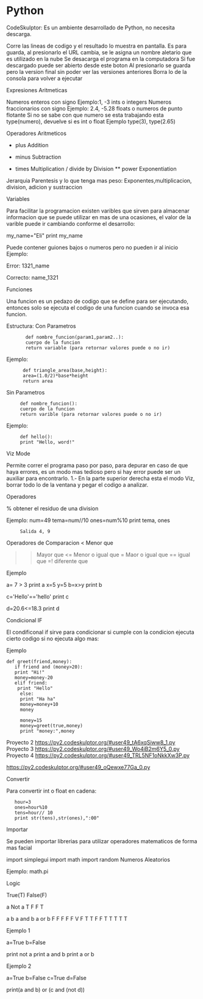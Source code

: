 # Python

CodeSkulptor: Es un ambiente desarrollado de Python, no necesita descarga.

Corre las lineas de codigo y el resultado lo muestra en pantalla.
Es para guarda, al presionarlo el URL cambia, se le asigna un nombre aletario que es utilizado en la nube
Se desacarga el programa en la computadora
Si fue descargado puede ser abierto desde este boton
Al presionarlo se guarda pero la version final sin poder ver las versiones anteriores
Borra lo de la consola para volver a ejecutar

Expresiones Aritmeticas

Numeros enteros con signo Ejemplo:1, -3 ints o integers
Numeros fraccionarios con signo Ejemplo: 2.4, -5.28 floats o numeros de punto flotante 
Si no se sabe con que numero se esta trabajando esta type(numero), devuelve si es int o float Ejemplo type(3), type(2.65)

Operadores Aritmeticos 
+   plus Addition
-   minus Subtraction
*   times Multiplication
/   divide by Division
**  power Exponentiation


Jerarquia 
Parentesis y lo que tenga mas peso: Exponentes,multiplicacion, division, adicion y sustraccion

Variables 

Para facilitar la programacion existen varibles que sirven para almacenar informacion que se puede utilizar en mas de una ocasiones, el valor de la varible 
puede ir cambiando conforme el desarrollo:

my_name="Eli"
print my_name

Puede contener guiones bajos o numeros pero no pueden ir al inicio Ejemplo:

Error:
1321_name

Correcto:
name_1321

Funciones 

Una funcion es un pedazo de codigo que se define para ser ejecutando, entonces solo se ejecuta el codigo de una funcion cuando se invoca esa funcion.

Estructura: Con Parametros 
     
           def nombre_funcion(param1,param2..):
           cuerpo de la funcion 
           return variable (para retornar valores puede o no ir)

Ejemplo: 
      
          def triangle_area(base,height):
          area=(1.0/2)*base*height
          return area

       
Sin Parametros 
    
         def nombre_funcion():
         cuerpo de la funcion
         return varible (para retornar valores puede o no ir)

Ejemplo:

         def hello():
         print "Hello, word!"
         

Viz Mode 

Permite correr el programa paso por paso, para depurar en caso de que haya errores, es un modo mas tedioso pero si hay error puede ser un auxiliar para encontrarlo.
1.- En la parte superior derecha esta el modo Viz, borrar todo lo de la ventana y pegar el codigo a analizar.
         
Operadores

% obtener el residuo de una division 

Ejemplo: num=49
         tema=num//10
         ones=num%10
         print tema, ones
         
         Salida 4, 9
        
Operadores de Comparacion 
< Menor que
>>Mayor que 
<= Menor o igual que
>= Maor o igual que 
== igual que 
=! diferente que

Ejemplo 

a= 7 > 3
print a
 x=5
 y=5
 b=x>y
 print b
 
 c='Hello'=='hello'
 print c
 
 d=20.6<=18.3
 print d
 
 Condicional IF 
 
 El condificonal if sirve para condicionar si cumple con la condicion ejecuta cierto codigo si no ejecuta algo mas:
 
 Ejemplo 
 
    def greet(friend,money):
       if friend and (money>20):
       print "Hi!"
       money=money-20
       elif friend:
        print "Hello"
         else:
         print "Ha ha"
         money=money+10
         money
         
         money=15
         money=greet(true,money)
         print "money:",money
         
Proyecto 2
https://py2.codeskulptor.org/#user49_tA6xqSiww8_1.py
Proyecto 3
https://py2.codeskulptor.org/#user49_Wo4iB2m6Y5_0.py
Proyecto 4
https://py2.codeskulptor.org/#user49_TRL5NF1oNkkXw3P.py

https://py2.codeskulptor.org/#user49_oQewxe77Ga_0.py

 



Convertir 

Para convertir int o float en cadena:
       
       hour=3
       ones=hour%10
       tens=hour// 10
       print str(tens),str(ones),":00"
       
Importar

Se pueden importar librerias para utilizar operadores matematicos de forma mas facial

import simplegui
import math
import random Numeros Aleatorios

Ejemplo: math.pi

Logic 

True(T)
False(F)

a  Not a
T  F
F  T

a  b   a and b    a or b
F  F      F          F
F  V      F          T
T  F      F          T
T  T      T          T

Ejemplo 1 

a=True
b=False

print not a
print a and b
print a or b


Ejemplo 2

a=True
b=False
c=True
d=False

print(a and b) or (c and (not d))



       


